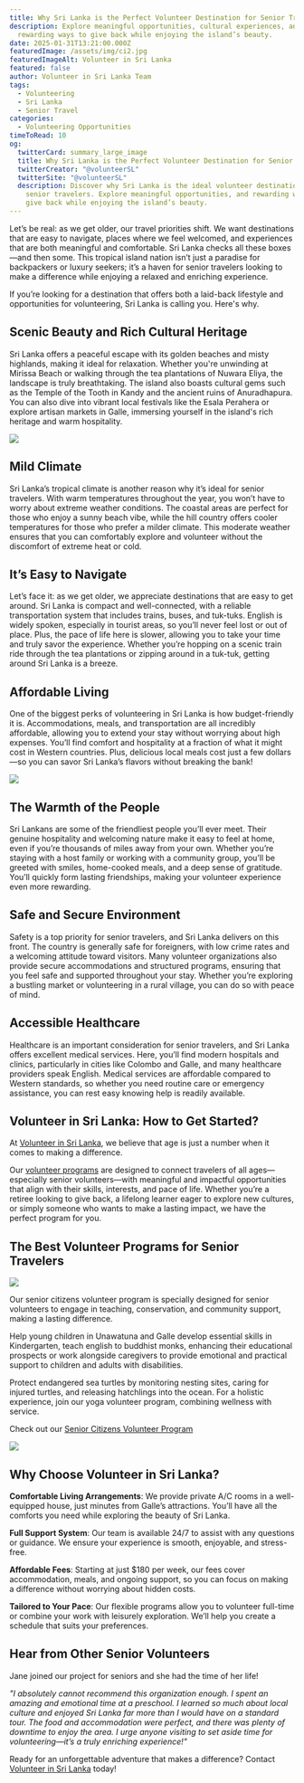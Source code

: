 ```yaml
---
title: Why Sri Lanka is the Perfect Volunteer Destination for Senior Travelers?
description: Explore meaningful opportunities, cultural experiences, and
  rewarding ways to give back while enjoying the island’s beauty.
date: 2025-01-31T13:21:00.000Z
featuredImage: /assets/img/ci2.jpg
featuredImageAlt: Volunteer in Sri Lanka
featured: false
author: Volunteer in Sri Lanka Team
tags:
  - Volunteering
  - Sri Lanka
  - Senior Travel
categories:
  - Volunteering Opportunities
timeToRead: 10
og:
  twitterCard: summary_large_image
  title: Why Sri Lanka is the Perfect Volunteer Destination for Senior Travelers?
  twitterCreator: "@volunteerSL"
  twitterSite: "@volunteerSL"
  description: Discover why Sri Lanka is the ideal volunteer destination for
    senior travelers. Explore meaningful opportunities, and rewarding ways to
    give back while enjoying the island’s beauty.
---
```

Let’s be real: as we get older, our travel priorities shift. We want destinations that are easy to navigate, places where we feel welcomed, and experiences that are both meaningful and comfortable. Sri Lanka checks all these boxes—and then some. This tropical island nation isn’t just a paradise for backpackers or luxury seekers; it’s a haven for senior travelers looking to make a difference while enjoying a relaxed and enriching experience.

If you’re looking for a destination that offers both a laid-back lifestyle and opportunities for volunteering, Sri Lanka is calling you. Here's why.

## Scenic Beauty and Rich Cultural Heritage

Sri Lanka offers a peaceful escape with its golden beaches and misty highlands, making it ideal for relaxation. Whether you're unwinding at Mirissa Beach or walking through the tea plantations of Nuwara Eliya, the landscape is truly breathtaking. The island also boasts cultural gems such as the Temple of the Tooth in Kandy and the ancient ruins of Anuradhapura. You can also dive into vibrant local festivals like the Esala Perahera or explore artisan markets in Galle, immersing yourself in the island's rich heritage and warm hospitality.

![](/assets/img/b15.jpg)

## Mild Climate

Sri Lanka’s tropical climate is another reason why it’s ideal for senior travelers. With warm temperatures throughout the year, you won’t have to worry about extreme weather conditions. The coastal areas are perfect for those who enjoy a sunny beach vibe, while the hill country offers cooler temperatures for those who prefer a milder climate. This moderate weather ensures that you can comfortably explore and volunteer without the discomfort of extreme heat or cold.

## It’s Easy to Navigate

Let’s face it: as we get older, we appreciate destinations that are easy to get around. Sri Lanka is compact and well-connected, with a reliable transportation system that includes trains, buses, and tuk-tuks. English is widely spoken, especially in tourist areas, so you’ll never feel lost or out of place. Plus, the pace of life here is slower, allowing you to take your time and truly savor the experience. Whether you’re hopping on a scenic train ride through the tea plantations or zipping around in a tuk-tuk, getting around Sri Lanka is a breeze.

## Affordable Living

One of the biggest perks of volunteering in Sri Lanka is how budget-friendly it is. Accommodations, meals, and transportation are all incredibly affordable, allowing you to extend your stay without worrying about high expenses. You’ll find comfort and hospitality at a fraction of what it might cost in Western countries. Plus, delicious local meals cost just a few dollars—so you can savor Sri Lanka’s flavors without breaking the bank!

![](/assets/img/b10.jpg)

## The Warmth of the People

Sri Lankans are some of the friendliest people you’ll ever meet. Their genuine hospitality and welcoming nature make it easy to feel at home, even if you’re thousands of miles away from your own. Whether you’re staying with a host family or working with a community group, you’ll be greeted with smiles, home-cooked meals, and a deep sense of gratitude. You’ll quickly form lasting friendships, making your volunteer experience even more rewarding.

## Safe and Secure Environment

Safety is a top priority for senior travelers, and Sri Lanka delivers on this front. The country is generally safe for foreigners, with low crime rates and a welcoming attitude toward visitors. Many volunteer organizations also provide secure accommodations and structured programs, ensuring that you feel safe and supported throughout your stay. Whether you’re exploring a bustling market or volunteering in a rural village, you can do so with peace of mind.

## Accessible Healthcare

Healthcare is an important consideration for senior travelers, and Sri Lanka offers excellent medical services. Here, you’ll find modern hospitals and clinics, particularly in cities like Colombo and Galle, and many healthcare providers speak English. Medical services are affordable compared to Western standards, so whether you need routine care or emergency assistance, you can rest easy knowing help is readily available.

## Volunteer in Sri Lanka: How to Get Started?

At [Volunteer in Sri Lanka](https://volunteerinsrilanka.org/about-us/), we believe that age is just a number when it comes to making a difference. 

Our [volunteer programs](https://volunteerinsrilanka.org/volunteer-programs/) are designed to connect travelers of all ages—especially senior volunteers—with meaningful and impactful opportunities that align with their skills, interests, and pace of life. Whether you’re a retiree looking to give back, a lifelong learner eager to explore new cultures, or simply someone who wants to make a lasting impact, we have the perfect program for you.

## The Best Volunteer Programs for Senior Travelers

![](/assets/img/b6.jpg)

Our senior citizens volunteer program is specially designed for senior volunteers to engage in teaching, conservation, and community support, making a lasting difference.

Help young children in Unawatuna and Galle develop essential skills in Kindergarten, teach english to buddhist monks, enhancing their educational prospects or work alongside caregivers to provide emotional and practical support to children and adults with disabilities.

Protect endangered sea turtles by monitoring nesting sites, caring for injured turtles, and releasing hatchlings into the ocean. For a holistic experience, join our yoga volunteer program, combining wellness with service. 

Check out our [Senior Citizens Volunteer Program](https://volunteerinsrilanka.org/volunteer-programs/senior-citizens-volunteer-program-in-sri-lanka/)

![](/assets/img/b7.jpg)

## Why Choose Volunteer in Sri Lanka?

**Comfortable Living Arrangements**: We provide private A/C rooms in a well-equipped house, just minutes from Galle’s attractions. You’ll have all the comforts you need while exploring the beauty of Sri Lanka.

**Full Support System**: Our team is available 24/7 to assist with any questions or guidance. We ensure your experience is smooth, enjoyable, and stress-free.

**Affordable Fees**: Starting at just $180 per week, our fees cover accommodation, meals, and ongoing support, so you can focus on making a difference without worrying about hidden costs.

**Tailored to Your Pace**: Our flexible programs allow you to volunteer full-time or combine your work with leisurely exploration. We’ll help you create a schedule that suits your preferences.

## Hear from Other Senior Volunteers

Jane joined our project for seniors and she had the time of her life!

*"I absolutely cannot recommend this organization enough. I spent an amazing and emotional time at a preschool. I learned so much about local culture and enjoyed Sri Lanka far more than I would have on a standard tour. The food and accommodation were perfect, and there was plenty of downtime to enjoy the area. I urge anyone visiting to set aside time for volunteering—it’s a truly enriching experience!"*

Ready for an unforgettable adventure that makes a difference? Contact [Volunteer in Sri Lanka](https://volunteerinsrilanka.org/about-us/) today!
